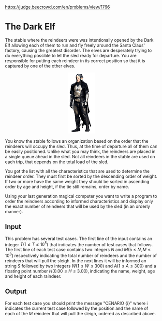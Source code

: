 https://judge.beecrowd.com/en/problems/view/1766

# The Dark Elf

The stable where the reindeers were was intentionally opened by the Dark Elf
allowing each of them to run and fly freely around the Santa Claus' factory,
causing the greatest disorder. The elves are desperately trying to do everything
possible to let the sled ready for departure. You are responsible for putting
each reindeer in its correct position so that it is captured by one of the other
elves.

<center><img src="imgs/UOJ_1766.gif"/></center>

You know the stable follows an organization based on the order that the
reindeers will occupy the sled. Thus, at the time of departure all of them can
be easily positioned. Unlike what you may think, the reindeers are placed in a
single queue ahead in the sled. Not all reindeers in the stable are used on each
trip, that depends on the total load of the sled.

You got the list with all the characteristics that are used to determine the
reindeer order. They must first be sorted by the descending order of weight. If
two or more have the same weight they should be sorted in ascending order by age
and height, if the tie still remains, order by name.

Using your last generation magical computer you want to write a program to order
the reindeers according to informed characteristics and display only the exact
number of reindeers that will be used by the sled (in an orderly manner).

## Input

This problem has several test cases. The first line of the input contains an
integer $T (1 \leq T \leq 10^5)$ that indicates the number of test cases that
follows. The first line of each test case contains two integers $N$ and $M (5
\leq N, M \leq 10^3)$ respectively indicating the total number of reindeers and
the number of reindeers that will pull the sleigh. In the next lines it will be
informed an string $S$ followed by two integers $W (1 \leq W \leq 300)$ and $A
(1 \leq A \leq 300)$ and a floating point number $H (0.00 \leq H \leq 3.00)$,
indicating the name, weight, age and height of each raindeer.

## Output

For each test case you should print the message "CENARIO {i}" where i indicates
the current test case followed by the position and the name of each of the $M$
reindeer that will pull the sleigh, ordered as described above.

